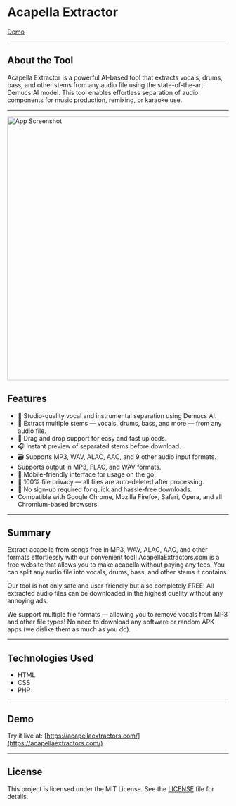 # Acapella Extractor

[Demo](https://acapellaextractors.com/)

---

## About the Tool

Acapella Extractor is a powerful AI-based tool that extracts vocals, drums, bass, and other stems from any audio file using the state-of-the-art Demucs AI model. This tool enables effortless separation of audio components for music production, remixing, or karaoke use.

---

<img src="https://acapellaextractors.com/assets/keep-music-files-ready.webp?v=3" alt="App Screenshot" width="600"/>

## Features

- 🎵 Studio-quality vocal and instrumental separation using Demucs AI.
- 🔄 Extract multiple stems — vocals, drums, bass, and more — from any audio file.
- 📁 Drag and drop support for easy and fast uploads.
- 🎧 Instant preview of separated stems before download.
- 🗃️ Supports MP3, WAV, ALAC, AAC, and 9 other audio input formats.
- Supports output in MP3, FLAC, and WAV formats.
- 📱 Mobile-friendly interface for usage on the go.
- 🔐 100% file privacy — all files are auto-deleted after processing.
- 💬 No sign-up required for quick and hassle-free downloads.
- Compatible with Google Chrome, Mozilla Firefox, Safari, Opera, and all Chromium-based browsers.

---

## Summary

Extract acapella from songs free in MP3, WAV, ALAC, AAC, and other formats effortlessly with our convenient tool! AcapellaExtractors.com is a free website that allows you to make acapella without paying any fees. You can split any audio file into vocals, drums, bass, and other stems it contains.

Our tool is not only safe and user-friendly but also completely FREE! All extracted audio files can be downloaded in the highest quality without any annoying ads.

We support multiple file formats — allowing you to remove vocals from MP3 and other file types! No need to download any software or random APK apps (we dislike them as much as you do).

---

## Technologies Used

- HTML  
- CSS  
- PHP  

---

## Demo

Try it live at: [https://acapellaextractors.com/](https://acapellaextractors.com/)

---

## License

This project is licensed under the MIT License. See the [LICENSE](LICENSE) file for details.
